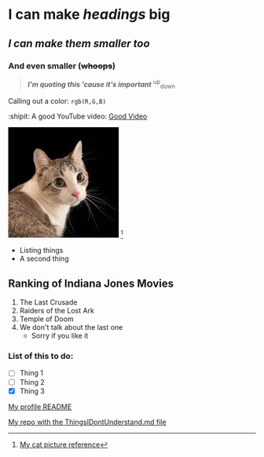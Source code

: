 # I can make *headings* **big**
## _I can make them **smaller** too_
### And even smaller (~~whoops~~)
> ***I'm quoting this 'cause it's important*** <sup>up</sup><sub>down</sub>

Calling out a color: `rgb(R,G,B)`

:shipit: A good YouTube video: [Good Video](https://www.youtube.com/watch?v=dQw4w9WgXcQ)

![An image of a cat](https://github.com/CS302spr23/hw-4-ColeSchoe/blob/main/cat.jpg)
[^1]

- Listing things
- A second thing

## Ranking of Indiana Jones Movies
1. The Last Crusade
2. Raiders of the Lost Ark
3. Temple of Doom
4. We don't talk about the last one
    - Sorry if you like it

### List of this to do:
- [ ] Thing 1
- [ ] Thing 2
- [x] Thing 3

<!-- Hahaha hidden words -->

[^1]: [My cat picture reference](https://www.google.com/url?sa=i&url=https%3A%2F%2Fwww.nationalgeographic.com%2Fanimals%2Fmammals%2Ffacts%2Fdomestic-cat&psig=AOvVaw0mo3Xa2FiXnsxPX3qhfe-Q&ust=1680914827224000&source=images&cd=vfe&ved=0CBAQjRxqFwoTCKDW1-vFlv4CFQAAAAAdAAAAABAE)

[My profile README](https://github.com/ColeSchoe/ColeSchoe/blob/main/README.md)

[My repo with the ThingsIDontUnderstand.md file](https://github.com/ColeSchoe/CS302HW4)
